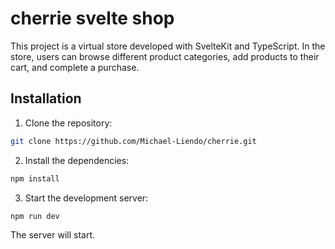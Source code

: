 # cherrie svelte shop

This project is a virtual store developed with SvelteKit and TypeScript. In the store, users can browse different product categories, add products to their cart, and complete a purchase.

## Installation

1. Clone the repository:

```bash
git clone https://github.com/Michael-Liendo/cherrie.git
```

2. Install the dependencies:

```bash
npm install
```

3. Start the development server:

```bash
npm run dev
```

The server will start.
